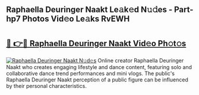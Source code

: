 ## Raphaella Deuringer Naakt Le𝚊k𝚎d N𝚞𝚍es - Part-hp7 Photos Vid𝚎o Le𝚊ks RvEWH

# <h2><a href="http://fb3xiv.evod.top/?m=Raphaella+Deuringer+Naakt">🔗 👉🔴 Raphaella Deuringer Naakt Vid𝚎o Ph𝚘t𝚘s</a></h2>

[![Raphaella Deuringer Naakt N𝚞d𝚎s](https://i.imgur.com/8V9OHl7.gif)](http://fb3xiv.evod.top/?m=Raphaella+Deuringer+Naakt)
Online creator Raphaella Deuringer Naakt who creates engaging lifestyle and dance content, featuring solo and collaborative dance trend performances and mini vlogs. The public's Raphaella Deuringer Naakt perception of a public figure can be influenced by their personal characteristics. 
